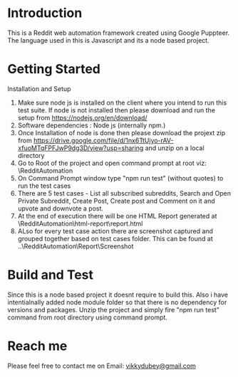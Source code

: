 # Introduction 
This is a Reddit web automation framework created using Google Puppteer. The language used in this is Javascript and its a node based project.

# Getting Started
Installation and Setup
1.	Make sure node js is installed on the client where you intend to run this test suite. If node is not installed then please download and run the setup from https://nodejs.org/en/download/ 
2.	Software dependencies : Node js (internally npm.)
3.	Once Installation of node is done then please download the projext zip from https://drive.google.com/file/d/1nx6TtUjyo-rAV-xfuoMTqFPFJwP9dg3D/view?usp=sharing  and unzip on a local directory
4.	Go to Root of the project and open command prompt at root viz: \RedditAutomation
5.  On Command Prompt window type "npm run test" (without quotes) to run the test cases
6.  There are 5 test cases - List all subscribed subreddits, Search and Open Private Subreddit, Create Post, Create post and Comment on it and upvote and downvote a post.
7.  At the end of execution there will be one HTML Report generated at \RedditAutomation\html-report\report.html
8.  ALso for every test case action there are screenshot captured and grouped together based on test cases folder. This can be found at ..\RedditAutomation\Report\Screenshot

# Build and Test
Since this is a node based project it doesnt require to build this.
Also i have intentialnally added node module folder so that there is no dependency for versions and packages.
Unzip the project and simply fire "npm run test" command from root directory using command prompt.

# Reach me
 Please feel free to contact me on Email: vikkydubey@gmail.com 
